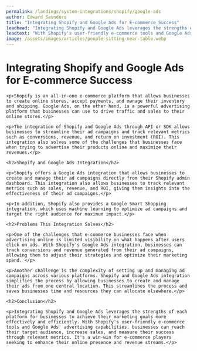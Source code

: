 ```yaml
---
permalink: /landings/system-integrations/shopify/google-ads
author: Edward Saunders
title: "Integrating Shopify and Google Ads for E-commerce Success"
leadhead: "Integrating Shopify and Google Ads leverages the strengths of each platform for businesses to achieve their marketing goals more effectively and efficiently"
leadtext: "With Shopify's user-friendly e-commerce tools and Google Ads' advertising capabilities, businesses can reach their target audience, increase sales, and measure their success through relevant metrics. It's a win-win for e-commerce players seeking to enhance their online presence and revenue streams."
image: /assets/images/articles/people-sitting-near-table.webp
---
```

<div class="arttext">	<h1>Integrating Shopify and Google Ads for E-commerce Success</h1>

	<p>Shopify is an all-in-one e-commerce platform that allows businesses to create online stores, accept payments, and manage their inventory and shipping. Google Ads, on the other hand, is a powerful advertising platform that businesses can use to drive traffic and sales to their online stores.</p>

	<p>The integration of Shopify and Google Ads through API or SDK allows businesses to streamline their ad campaigns and track relevant metrics such as conversions, revenue, and return on investment (ROI). This integration also solves some of the challenges that businesses face when trying to advertise their products online and maximize their revenues.</p>

	<h2>Shopify and Google Ads Integration</h2>

	<p>Shopify offers a Google Ads integration that allows businesses to create and manage their ad campaigns directly from their Shopify admin dashboard. This integration also allows businesses to track relevant metrics such as sales, revenue, and ROI, giving them insights into the effectiveness of their ad campaigns.</p>

	<p>In addition, Shopify also provides a Google Smart Shopping integration, which uses machine learning to optimize ad campaigns and target the right audience for maximum impact.</p>

	<h2>Problems This Integration Solves</h2>

	<p>One of the challenges that e-commerce businesses face when advertising online is limited visibility on what happens after users click on ads. With Shopify's Google Ads integration, businesses can track conversions and revenue generated from their ad campaigns, allowing them to adjust their strategies and optimize their marketing spend. </p>

	<p>Another challenge is the complexity of setting up and managing ad campaigns across various platforms. Shopify and Google Ads integration simplifies the process by allowing businesses to create and manage their ads from one central location. This streamlines the process and saves businesses time and resources they can allocate elsewhere.</p>

	<h2>Conclusion</h2>

	<p>Integrating Shopify and Google Ads leverages the strengths of each platform for businesses to achieve their marketing goals more effectively and efficiently. With Shopify's user-friendly e-commerce tools and Google Ads' advertising capabilities, businesses can reach their target audience, increase sales, and measure their success through relevant metrics. It's a win-win for e-commerce players seeking to enhance their online presence and revenue streams.</p>

</div>
